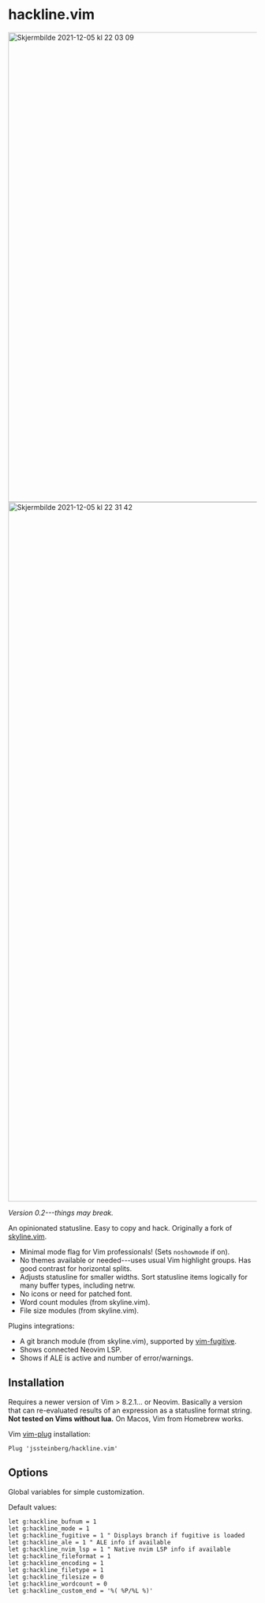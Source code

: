 # hackline.vim

<img width="951" alt="Skjermbilde 2021-12-05 kl  22 03 09" src="https://user-images.githubusercontent.com/729055/144764748-1cb3d1a6-9ade-4915-a973-cc9d0338b4fb.png">
<img width="1416" alt="Skjermbilde 2021-12-05 kl  22 31 42" src="https://user-images.githubusercontent.com/729055/144764795-bf2a5252-7079-4f68-85e4-453de959e4e9.png">

*Version 0.2---things may break.*

An opinionated statusline. Easy to copy and hack. Originally a fork of [skyline.vim](https://github.com/ourigen/skyline.vim).

* Minimal mode flag for Vim professionals! (Sets `noshowmode` if on).
* No themes available or needed---uses usual Vim highlight groups. Has good contrast for horizontal splits.
* Adjusts statusline for smaller widths. Sort statusline items logically for many buffer types, including netrw.
* No icons or need for patched font.
* Word count modules (from skyline.vim).
* File size modules (from skyline.vim).

Plugins integrations:

* A git branch module (from skyline.vim), supported by [vim-fugitive](https://github.com/tpope/vim-fugitive).
* Shows connected Neovim LSP.
* Shows if ALE is active and number of error/warnings.

## Installation

Requires a newer version of Vim > 8.2.1... or Neovim. Basically a version that can re-evaluated results of an expression as a statusline format string. **Not tested on Vims without lua.** On Macos, Vim from Homebrew works.

Vim [vim-plug](https://github.com/junegunn/vim-plug) installation:

```
Plug 'jssteinberg/hackline.vim'
```

## Options

Global variables for simple customization.

Default values:

```vim
let g:hackline_bufnum = 1
let g:hackline_mode = 1
let g:hackline_fugitive = 1 " Displays branch if fugitive is loaded
let g:hackline_ale = 1 " ALE info if available
let g:hackline_nvim_lsp = 1 " Native nvim LSP info if available
let g:hackline_fileformat = 1
let g:hackline_encoding = 1
let g:hackline_filetype = 1
let g:hackline_filesize = 0
let g:hackline_wordcount = 0
let g:hackline_custom_end = '%( %P/%L %)'
```

